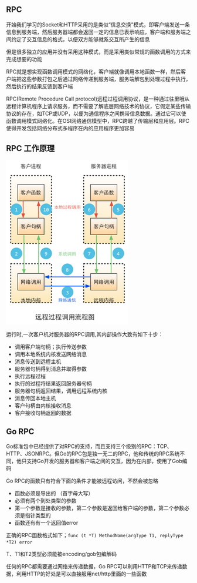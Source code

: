 ## RPC

开始我们学习的Socket和HTTP采用的是类似“信息交换”模式，即客户端发送一条信息到服务端，然后服务器端都会返回一定的信息已表示响应，客户端和服务端之间约定了交互信息的格式，以便双方能够就系交互所产生的信息

但是很多独立的应用并没有采用这种模式，而是采用类似常规的函数调用的方式来完成想要的功能

RPC就是想实现函数调用模式的网络化，客户端就像调用本地函数一样，然后客户端把这些参数打包之后通过网络传递到服务端，服务端解包到处理过程中执行，然后执行的结果反馈到客户端 

RPC(Remote Procedure Call protocol)远程过程调用协议，是一种通过往里哦从远程计算机程序上请求服务，而不需要了解底层网络技术的协议，它假定某些传输协议的存在，如TCP或UDP，以便为通信程序之间携带信息数据。通过它可以使函数调用模式网络化。在OSI网络通信模型中，RPC跨越了传输层和应用层。RPC使得开发包括网络分布式多程序在内的应用程序更加容易

## RPC 工作原理

![RPC工作流程图](./1.png)

运行时,一次客户机对服务器的RPC调用,其内部操作大致有如下十步：

* 调用客户端句柄；执行传送参数
* 调用本地系统内核发送网络消息
* 消息传送到远程主机
* 服务器句柄得到消息并取得参数
* 执行远程过程
* 执行的过程将结果返回服务器句柄
* 服务器句柄返回结果，调用远程系统内核
* 消息传回本地主机
* 客户句柄由内核接收消息
* 客户接收句柄返回的数据

## Go RPC

Go标准包中已经提供了对RPC的支持，而且支持三个级别的RPC：TCP、HTTP、JSONRPC。但Go的RPC包是独一无二的RPC，他和传统的RPC系统不同，他只支持Go开发的服务器和客户端之间的交互，因为在内部，使用了Gob编码

Go RPC的函数只有符合下面的条件才能被远程访问，不然会被忽略

* 函数必须是导出的 （首字母大写）
* 必须有两个到处类型的参数
* 第一个参数是接收的参数，第二个参数是返回给客户端的参数，第二个参数必须是指针类型的
* 函数还有有一个返回值error

正确的RPC函数格式如下；`func (t *T) MethodName(argType T1, replyType *T2) error`

T、T1和T2类型必须能被encoding/gob包编解码

任何的RPC都需要通过网络来传递数据，Go RPC可以利用HTTP和TCP来传递数据，利用HTTP的好处是可以直接服用net/http里面的一些函数

